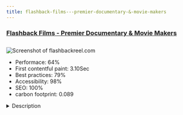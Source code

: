 ```yaml
---
title: flashback-films---premier-documentary-&-movie-makers
---
```


<div style="height: 3rem">
  <a href="http://flashbackreel.com"><h3>Flashback Films - Premier Documentary & Movie Makers</h3></a>
</div>
<img loading="lazy" src="/images/thumbs/flashbackreel.com.jpg" alt="Screenshot of flashbackreel.com" />
<ul>
  <li>Performace: 64%</li>
  <li>
    First contentful paint:
    3.10Sec
  </li>
  <li>Best practices: 79%</li>
  <li>Accessibility: 98%</li>
  <li>SEO: 100%</li>
  <li>carbon footprint: 0.089</li>
</ul>
<details>
  <summary>Description</summary>
  <p>Flashback Films is run by veteran of Indian movie industry, Mr. Desikan Ranganathan. 

Flashback films has produced no of ad films and general awareness documentary. The quality of content is top-notch.Joomla core component and free plug-ins were used to create this website. Template is custom made. Main challenge was how to show so many videos on one place as it slows down the loading of page. So instead of embedded images the images tied with links were used on all pages hence keeping the site loading time intact.</p>
</details>

